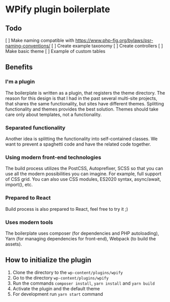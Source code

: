 # WPify plugin boilerplate

## Todo

[ ] Make naming compatible with https://www.php-fig.org/bylaws/psr-naming-conventions/
[ ] Create example taxonomy
[ ] Create controllers
[ ] Make basic theme
[ ] Example of custom tables

## Benefits

### I'm a plugin

The boilerplate is written as a plugin, that registers the theme directory. The reason for this design is that I had in the past several multi-site projects, that shares the same functionality, but sites have different themes. Splitting functionality and themes provides the best solution. Themes should take care only about templates, not a functionality.

### Separated functionality

Another idea is splitting the functionality into self-contained classes. We want to prevent a spaghetti code and have the related code together.

### Using modern front-end technologies

The build process utilizes the PostCSS, Autoprefixer, SCSS so that you can use all the modern possibilities you can imagine. For example, full support of CSS grid. You can also use CSS modules, ES2020 syntax, async/await, import(), etc.

### Prepared to React

Build process is also prepared to React, feel free to try it ;)

### Uses modern tools

The boilerplate uses composer (for dependencies and PHP autoloading), Yarn (for managing dependencies for front-end), Webpack (to build the assets).

## How to initialize the plugin

1. Clone the directory to the `wp-content/plugins/wpify`
2. Go to the directory `wp-content/plugins/wpify`
3. Run the commands `composer install`, `yarn install` and `yarn build`
4. Activate the plugin and the default theme
5. For development run `yarn start` command
